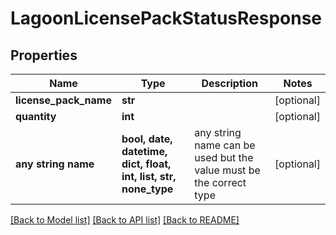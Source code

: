# LagoonLicensePackStatusResponse


## Properties
Name | Type | Description | Notes
------------ | ------------- | ------------- | -------------
**license_pack_name** | **str** |  | [optional] 
**quantity** | **int** |  | [optional] 
**any string name** | **bool, date, datetime, dict, float, int, list, str, none_type** | any string name can be used but the value must be the correct type | [optional]

[[Back to Model list]](../README.md#documentation-for-models) [[Back to API list]](../README.md#documentation-for-api-endpoints) [[Back to README]](../README.md)


